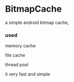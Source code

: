 BitmapCache
===========

a simple android bitmap cache, 

### used

memory cache 

file cache 

thread pool


it very fast and simple



